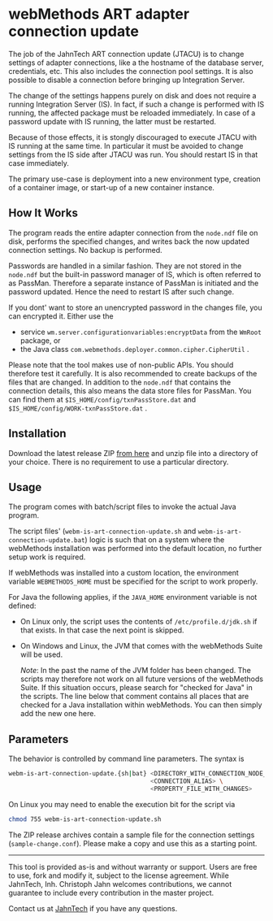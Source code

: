 # webMethods ART adapter connection update

The job of the JahnTech ART connection update (JTACU) 
is to change settings of adapter connections, like a the hostname
of the database server, credentials, etc. This also includes
the connection pool settings. It is also possible to disable
a connection before bringing up Integration Server.

The change of the settings happens purely on disk and does not
require a running Integration Server (IS). In fact, if such a change is
performed with IS running, the affected package
must be reloaded immediately. In case of a password update with
IS running, the latter must be restarted.

Because of those effects, it is stongly discouraged to execute
JTACU with IS running at the same time. In particular it must be
avoided to change settings from the IS side after JTACU was run.
You should restart IS in that case immediately.

The primary use-case is deployment into a new environment type,
creation of a container image, or start-up of a new container
instance.

## How It Works

The program reads the entire adapter connection from the `node.ndf`
file on disk, performs the specified changes, and writes back
the now updated connection settings. No backup is performed.

Passwords are handled in a similar fashion. They are not
stored in the `node.ndf` but the built-in password manager
of IS, which is often referred to as PassMan.
Therefore a separate instance of PassMan is initiated and the
password updated. Hence the need to restart IS after such
change.

If you dont' want to store an unencrypted password in the changes
file, you can encrypted it. Either use the

- service `wm.server.configurationvariables:encryptData` from the
  `WmRoot` package, or
- the Java class `com.webmethods.deployer.common.cipher.CipherUtil` .

Please note that the tool makes use of non-public APIs. You should
therefore test it carefully. It is also recommended to create backups
of the files that are changed. In addition to the `node.ndf` that
contains the connection details, this also means the data store files
for PassMan. You can find them at `$IS_HOME/config/txnPassStore.dat`
and `$IS_HOME/config/WORK-txnPassStore.dat` .

## Installation

Download the latest release ZIP
[from here](https://github.com/JahnTech/webmethods-is-art-connection-updater/releases)
and unzip file into a directory of your choice.
There is no requirement to use a particular directory.

## Usage

The program comes with batch/script files
to invoke the actual Java program. 

The script files' (`webm-is-art-connection-update.sh` and 
`webm-is-art-connection-update.bat`) logic is such that on a
system where the webMethods installation was performed
into the default location, no further setup work is required.

If webMethods was installed into a custom location, the environment
variable `WEBMETHODS_HOME` must be specified for the script to
work properly.

For Java the following applies, if the `JAVA_HOME` environment
variable is not defined:

- On Linux only, the script uses the contents of
  `/etc/profile.d/jdk.sh` if that exists. In that case the next
  point is skipped.
- On Windows and Linux, the JVM that comes with the webMethods Suite will
  be used.

  _Note_: In the past the name of the JVM folder has been changed. The scripts
  may therefore not work on all future versions of the webMethods Suite.
  If this situation occurs, please search for "checked for Java" in the scripts.
  The line below that comment contains all places that are checked for a
  Java installation within webMethods. You can then simply add the new one here.

## Parameters

The behavior is controlled by command line parameters. The syntax is

```bash
webm-is-art-connection-update.{sh|bat} <DIRECTORY_WITH_CONNECTION_NODE_NDF> \
                                       <CONNECTION_ALIAS> \
                                       <PROPERTY_FILE_WITH_CHANGES>
```

On Linux you may need to enable the execution bit for the script via
```bash
chmod 755 webm-is-art-connection-update.sh
```

The ZIP release archives contain a sample file for the connection settings
(`sample-change.conf`). Please make a copy and use this as a starting point.

______________________
This tool is provided as-is and without warranty or support. Users are free
to use, fork and modify it, subject to the license agreement.
While JahnTech, Inh. Christoph Jahn welcomes contributions, we cannot guarantee
to include every contribution in the master project.

Contact us at [JahnTech](mailto:info@jahntech.com?subject=Github/JTACU)
if you have any questions.
